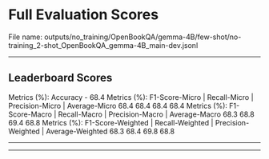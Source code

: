 # Full Evaluation Scores

File name: outputs/no_training/OpenBookQA/gemma-4B/few-shot/no-training_2-shot_OpenBookQA_gemma-4B_main-dev.jsonl


---

## Leaderboard Scores

Metrics (%): Accuracy - 68.4
Metrics (%): F1-Score-Micro | Recall-Micro | Precision-Micro | Average-Micro
                68.4        68.4          68.4        68.4
Metrics (%): F1-Score-Macro | Recall-Macro | Precision-Macro | Average-Macro
                68.3        68.8          69.4        68.8
Metrics (%): F1-Score-Weighted | Recall-Weighted | Precision-Weighted | Average-Weighted
                68.3        68.4          69.8        68.8

---


---

